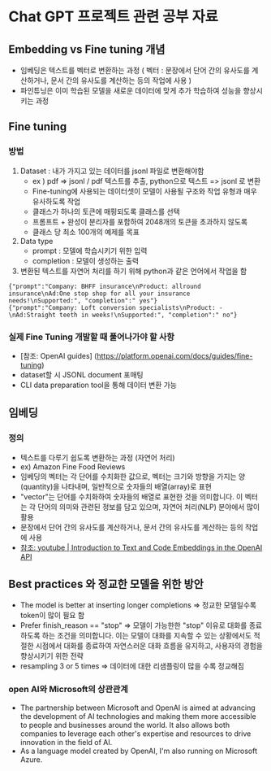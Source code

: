 # Chat GPT 프로젝트 관련 공부 자료

## Embedding vs Fine tuning 개념
- 임베딩은 텍스트를 벡터로 변환하는 과정 ( 벡터 : 문장에서 단어 간의 유사도를 계산하거나, 문서 간의 유사도를 계산하는 등의 작업에 사용 )
- 파인튜닝은 이미 학습된 모델을 새로운 데이터에 맞게 추가 학습하여 성능을 향상시키는 과정

## Fine tuning
### 방법
1. Dataset : 내가 가지고 있는 데이터를 jsonl 파일로 변환해야함
    - ex ) pdf => jsonl / pdf 텍스트를 추출, python으로 텍스트 => jsonl 로 변환
    - Fine-tuning에 사용되는 데이터셋이 모델이 사용될 구조와 작업 유형과 매우 유사하도록 작업
    - 클래스가 하나의 토큰에 매핑되도록 클래스를 선택
    - 프롬프트 + 완성이 분리자를 포함하여 2048개의 토큰을 초과하지 않도록
    - 클래스 당 최소 100개의 예제를 목표
2. Data type
    - prompt : 모델에 학습시키기 위한 입력
    - completion : 모델이 생성하는 출력
3. 변환된 텍스트를 자연어 처리를 하기 위해 python과 같은 언어에서 작업을 함
```
{"prompt":"Company: BHFF insurance\nProduct: allround insurance\nAd:One stop shop for all your insurance needs!\nSupported:", "completion":" yes"}
{"prompt":"Company: Loft conversion specialists\nProduct: -\nAd:Straight teeth in weeks!\nSupported:", "completion":" no"}
```

### 실제 Fine Tuning 개발할 때 풀어나가야 할 사항
- [참조: OpenAI guides] (https://platform.openai.com/docs/guides/fine-tuning)
- dataset할 시 JSONL document 포매팅
- CLI data preparation tool을 통해 데이터 변환 가능

## 임베딩
### 정의
- 텍스트를 다루기 쉽도록 변환하는 과정 (자연어 처리)
- ex) Amazon Fine Food Reviews
- 임베딩의 벡터는 각 단어를 수치화한 값으로, 벡터는 크기와 방향을 가지는 양(quantity)을 나타내며, 일반적으로 숫자들의 배열(array)로 표현
- "vector"는 단어를 수치화하여 숫자들의 배열로 표현한 것을 의미합니다. 이 벡터는 각 단어의 의미와 관련된 정보를 담고 있으며, 자연어 처리(NLP) 분야에서 많이 활용
- 문장에서 단어 간의 유사도를 계산하거나, 문서 간의 유사도를 계산하는 등의 작업에 사용
- [참조: youtube | Introduction to Text and Code Embeddings in the OpenAI API](https://www.youtube.com/watch?v=mnTV_TIkf9M)

## Best practices 와 정교한 모델을 위한 방안
- The model is better at inserting longer completions => 정교한 모델일수록 token이 많이 필요 함
- Prefer finish_reason == "stop"
    => 모델이 가능한한 "stop" 이유로 대화를 종료하도록 하는 조건을 의미합니다. 이는 모델이 대화를 지속할 수 있는 상황에서도 적절한 시점에서 대화를 종료하여 자연스러운 대화 흐름을         유지하고, 사용자의 경험을 향상시키기 위한 전략
- resampling 3 or 5 times => 데이터에 대한 리샘플링이 많을 수록 정교해짐

### open AI와 Microsoft의 상관관계
- The partnership between Microsoft and OpenAI is aimed at advancing the development of AI technologies and making them more accessible to people and businesses around the world. It also allows both companies to leverage each other's expertise and resources to drive innovation in the field of AI.
- As a language model created by OpenAI, I'm also running on Microsoft Azure.
